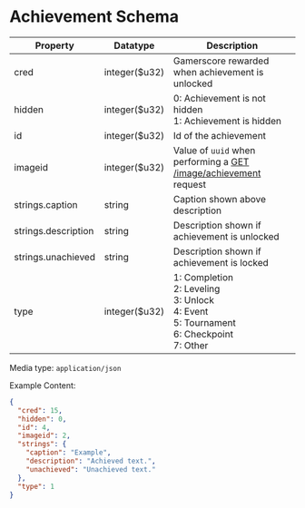 # Achievement Schema

| Property            | Datatype       | Description                                                                                               |
| ------------------- | -------------- | --------------------------------------------------------------------------------------------------------- |
| cred                | integer(\$u32) | Gamerscore rewarded when achievement is unlocked                                                          |
| hidden              | integer(\$u32) | 0: Achievement is not hidden<br/>1: Achievement is hidden                                                 |
| id                  | integer(\$u32) | Id of the achievement                                                                                     |
| imageid             | integer(\$u32) | Value of `uuid` when performing a [GET /image/achievement](./get_image_achievement.md) request            |
| strings.caption     | string         | Caption shown above description                                                                           |
| strings.description | string         | Description shown if achievement is unlocked                                                              |
| strings.unachieved  | string         | Description shown if achievement is locked                                                                |
| type                | integer(\$u32) | 1: Completion<br/>2: Leveling<br/>3: Unlock<br/>4: Event<br/>5: Tournament<br/>6: Checkpoint<br/>7: Other |

Media type: `application/json`

Example Content:

<!-- prettier-ignore -->
```json
{
  "cred": 15,
  "hidden": 0,
  "id": 4,
  "imageid": 2,
  "strings": {
    "caption": "Example",
    "description": "Achieved text.",
    "unachieved": "Unachieved text."
  },
  "type": 1
}
```
